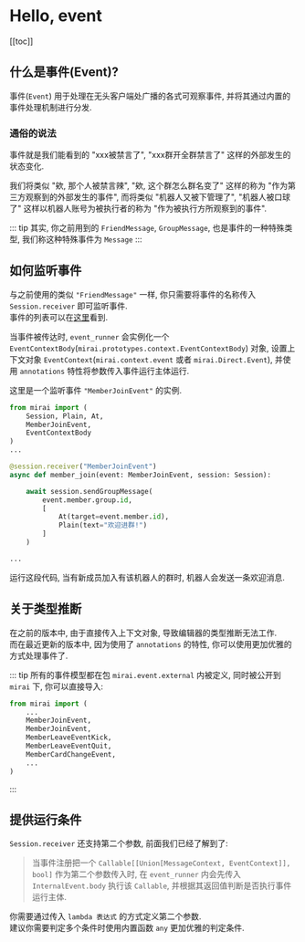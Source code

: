 # Hello, event

[[toc]]

## 什么是事件(Event)?
事件(`Event`) 用于处理在无头客户端处广播的各式可观察事件, 并将其通过内置的事件处理机制进行分发.

### 通俗的说法
事件就是我们能看到的 "xxx被禁言了", "xxx群开全群禁言了" 这样的外部发生的状态变化.

我们将类似 "欸, 那个人被禁言辣", "欸, 这个群怎么群名变了" 这样的称为 "作为第三方观察到的外部发生的事件",
而将类似 "机器人又被下管理了", "机器人被口球了" 这样以机器人账号为被执行者的称为 "作为被执行方所观察到的事件".

::: tip
其实, 你之前用到的 `FriendMessage`, `GroupMessage`,
也是事件的一种特殊类型, 我们称这种特殊事件为 `Message`
:::

## 如何监听事件
与之前使用的类似 `"FriendMessage"` 一样, 你只需要将事件的名称传入 `Session.receiver` 即可监听事件.  
事件的列表可以在[这里](https://github.com/mamoe/mirai/blob/master/mirai-api-http/EventType_CH.md)看到.

当事件被传达时, `event_runner` 会实例化一个 `EventContextBody`(`mirai.prototypes.context.EventContextBody`)
对象, 设置上下文对象 `EventContext`(`mirai.context.event` 或者 `mirai.Direct.Event`), 
并使用 `annotations` 特性将参数传入事件运行主体运行.

这里是一个监听事件 `"MemberJoinEvent"` 的实例.
``` python
from mirai import (
    Session, Plain, At,
    MemberJoinEvent,
    EventContextBody
)
...

@session.receiver("MemberJoinEvent")
async def member_join(event: MemberJoinEvent, session: Session):

    await session.sendGroupMessage(
        event.member.group.id,
        [
            At(target=event.member.id),
            Plain(text="欢迎进群!")
        ]
    )

...
```

运行这段代码, 当有新成员加入有该机器人的群时, 机器人会发送一条欢迎消息.

## 关于类型推断
在之前的版本中, 由于直接传入上下文对象, 导致编辑器的类型推断无法工作.  
而在最近更新的版本中, 因为使用了 `annotations` 的特性,
你可以使用更加优雅的方式处理事件了.

::: tip
所有的事件模型都在包 `mirai.event.external` 内被定义, 同时被公开到 `mirai` 下, 你可以直接导入:

``` python
from mirai import (
    ...
    MemberJoinEvent,
    MemberJoinEvent,
    MemberLeaveEventKick,
    MemberLeaveEventQuit,
    MemberCardChangeEvent,
    ... 
)
```
:::

## 提供运行条件
`Session.receiver` 还支持第二个参数, 前面我们已经了解到了:

> 当事件注册把一个 `Callable[[Union[MessageContext, EventContext]], bool]` 作为第二个参数传入时,
> 在 `event_runner` 内会先传入 `InternalEvent.body` 执行该 `Callable`,
> 并根据其返回值判断是否执行事件运行主体.

你需要通过传入 `lambda 表达式` 的方式定义第二个参数.  
建议你需要判定多个条件时使用内置函数 `any` 更加优雅的判定条件.